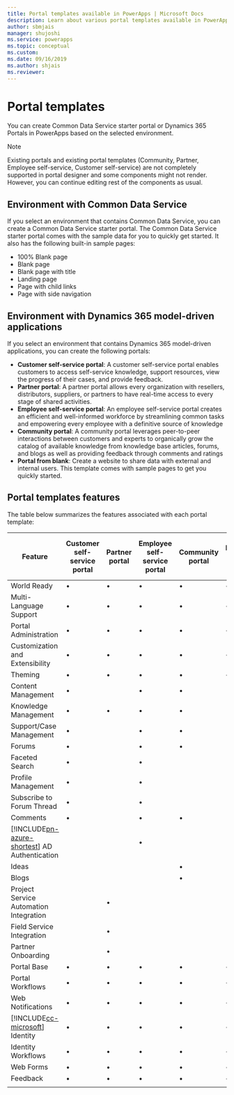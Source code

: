 ```yaml
---
title: Portal templates available in PowerApps | Microsoft Docs
description: Learn about various portal templates available in PowerApps.
author: sbmjais
manager: shujoshi
ms.service: powerapps
ms.topic: conceptual
ms.custom: 
ms.date: 09/16/2019
ms.author: shjais
ms.reviewer:
---
```


# Portal templates

You can create Common Data Service starter portal or Dynamics 365 Portals in PowerApps based on the selected environment.

> [!NOTE]
> Existing portals and existing portal templates (Community, Partner, Employee self-service, Customer self-service) are not completely supported in portal designer and some components might not render. However, you can continue editing rest of the components as usual. 

## Environment with Common Data Service

If you select an environment that contains Common Data Service, you can create a Common Data Service starter portal. The Common Data Service starter portal comes with the sample data for you to quickly get started. It also has the following built-in sample pages:
- 100% Blank page
- Blank page
- Blank page with title
- Landing page
- Page with child links
- Page with side navigation

## Environment with Dynamics 365 model-driven applications

If you select an environment that contains Dynamics 365 model-driven applications, you can create the following portals:

- **Customer self-service portal**: A customer self-service portal enables customers to access self-service knowledge, support resources, view the progress of their cases, and provide feedback.
- **Partner portal**: A partner portal allows every organization with resellers, distributors, suppliers, or partners to have real-time access to every stage of shared activities.
- **Employee self-service portal**: An employee self-service portal creates an efficient and well-informed workforce by streamlining common tasks and empowering every employee with a definitive source of knowledge
- **Community portal**: A community portal leverages peer-to-peer interactions between customers and experts to organically grow the catalog of available knowledge from knowledge base articles, forums, and blogs as well as providing feedback through comments and ratings
- **Portal from blank**: Create a website to share data with external and internal users. This template comes with sample pages to get you quickly started. 

## Portal templates features

The table below summarizes the features associated with each portal template:

| Feature | Customer self-service portal | Partner portal | Employee self-service portal | Community portal | Portal from blank | Common Data Service starter portal|
|------------------|---------------|----------------|---------------|------------------|---------------|------|
| World Ready | •  | • | • | • | • |• |
| Multi-Language Support | •  | • | • | • | • |• |
| Portal Administration| • | • | • | • | •  |• |
| Customization and Extensibility  | •   | •  | •   | •  | • |• |
| Theming   | •   | •   | •    | •   | •   |• |
| Content Management                     | •                            |                | •                            | •                |               |
| Knowledge Management                   | •                            | •              | •                            | •                |               |
| Support/Case Management                | •                            |                | •                            | •                |               |
| Forums                                 | •                            |                | •                            | •                |               |
| Faceted Search                         | •                            |                | •                            |                  |               |
| Profile Management                     | •                            |                | •                            |                  |               |
| Subscribe to Forum Thread              | •                            |                | •                            |                  |               |
| Comments                               | •                            |                | •                            | •                |               |
| [!INCLUDE[pn-azure-shortest](../../includes/pn-azure-shortest.md)] AD Authentication                |                              |                | •                            |                  |               |
| Ideas                                  |                              |                |                              | •                |               |
| Blogs                                  |                              |                |                              | •                |               |
| Project Service Automation Integration |                              | •              |                              |                  |               |
| Field Service Integration              |                              | •              |                              |                  |               |
| Partner Onboarding                     |                              | •              |                              |                  |               |
| Portal Base  |  •    | •      |  •| •| •|• |
| Portal Workflows|  •| •|  •| •| •|• |
| Web Notifications|  •| •|  •| •| •|• |
| [!INCLUDE[cc-microsoft](../../includes/cc-microsoft.md)] Identity|   •|  •|  •|   •| •|• |
| Identity Workflows| •|  •| •|   •| •|• |
| Web Forms|  •| •|    •| •| •|• |
| Feedback|   •|  •|  •| •| •|• |
||